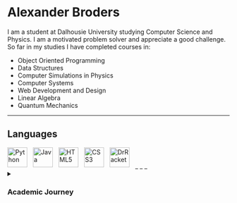 # Alexander Broders 

I am a student at Dalhousie University studying Computer Science and Physics. I am a motivated problem solver and appreciate a good challenge. So far in my studies I have completed courses in:  
<ul> 
  <li> Object Oriented Programming </li>
  <li> Data Structures </li>
  <li> Computer Simulations in Physics </li>
  <li> Computer Systems </li>
  <li> Web Development and Design </li>
  <li> Linear Algebra </li> 
  <li> Quantum Mechanics </li>
</ul>

_ _ _

## Languages 

<img align="left" alt="Python" width="45px" style="padding-right:10px;" src="https://cdn.jsdelivr.net/gh/devicons/devicon/icons/python/python-plain.svg"/>
<img align="left" alt="Java" width="45px" style="padding-right:10px;" src="https://cdn.jsdelivr.net/gh/devicons/devicon/icons/java/java-original.svg"/>
<img align="left" alt="HTML5" width="45px" style="padding-right:10px;" src="https://cdn.jsdelivr.net/gh/devicons/devicon/icons/html5/html5-plain.svg"/>
<img align="left" alt="CSS3" width="45px" style="padding-right:10px;" src="https://cdn.jsdelivr.net/gh/devicons/devicon/icons/css3/css3-plain.svg"/>
<img align="left" alt="DrRacket" width="45px" style="padding-right:10px;" src="https://racket-lang.org/img/racket-logo.svg"/>
<br/>
<br/>
_ _ _

<details>
  <summary><h3>Academic Journey</h3></summary>
     As I've mentioned, I am a motivated student studying computer science and physics. My academic journey started at the University of Waterloo taking        Honours Physics. Coming out of high school, I had no experience with computers, let alone programming. In my second semester of first year I was            required to chose one elective, and I chose intro to computer science. The language taught was Dr. Racket. This was my first experience with                programming. Even though I hope to never have to use Dr. Racket again, I really loved the course. Through physics, I have learned many ways of              thinking, most of which are applied to very abstract and not very practical ideas. Coding has given me a way to use my creative thinking skills to          attack, and solve more practical problems which I find very fun and rewarding. My time at UWaterloo was short and I started my second year at              Dalhousie. I transfered into Honours Physics, but I knew I wanted to do more computer science. I took courses in front end development and computer        systems, and at the end my next semeseter I decided to dive in and persue a double major with Computer Science. Now half-way through my third year I        look at Computer Science as my favourite of my two majors. I believe that the combination of the two degrees gives me a unique advantage and makes me      very hireable. It has given me confidence, strong problem solving skills, and a unique set of tools to use when faced with a challenge. Ideally, I          would like to find employement in an area where I can use these skills for the betterment of a driven team.
</details>

